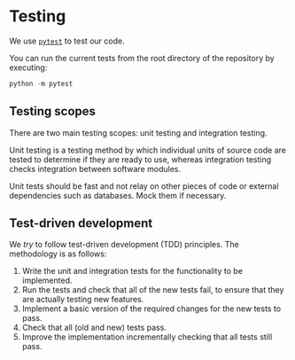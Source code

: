 # Testing

We use [`pytest`](https://docs.pytest.org/) to test our code.

You can run the current tests from the root directory of the repository
by executing:

```python
python -m pytest
```

## Testing scopes

There are two main testing scopes: unit testing and integration testing.

Unit testing is a testing method by which individual units of source
code are tested to determine if they are ready to use,
whereas integration testing checks integration between software modules.

Unit tests should be fast and not relay on other pieces of code or
external dependencies such as databases. Mock them if necessary.

## Test-driven development

We *try* to follow test-driven development (TDD) principles. The methodology
is as follows:

1. Write the unit and integration tests for the functionality to be
  implemented.
1. Run the tests and check that all of the new tests fail, to ensure that
  they are actually testing new features.
1. Implement a basic version of the required changes for the new tests
  to pass.
1. Check that all (old and new) tests pass.
1. Improve the implementation incrementally checking that all tests still
  pass.
